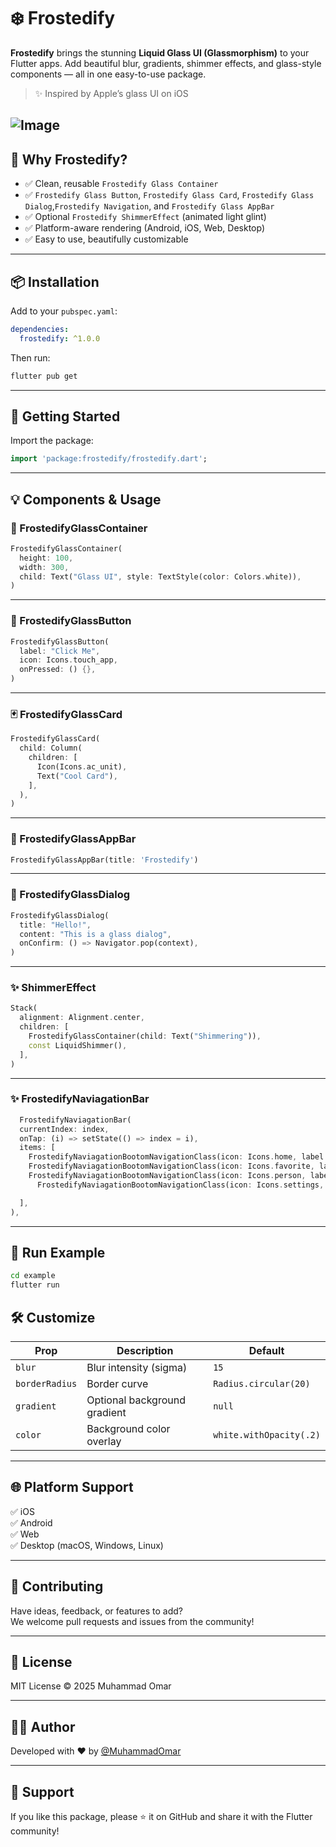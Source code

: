# ❄️ Frostedify

**Frostedify** brings the stunning **Liquid Glass UI (Glassmorphism)** to your Flutter apps. Add beautiful blur, gradients, shimmer effects, and glass-style components — all in one easy-to-use package.

> ✨ Inspired by Apple’s glass UI on iOS

![Image](https://github.com/user-attachments/assets/2bec4994-c692-44c6-a5ee-f7dafba199cb)
---

## 🎯 Why Frostedify?

- ✅ Clean, reusable `Frostedify Glass Container`
- ✅ `Frostedify Glass Button`, `Frostedify Glass Card`, `Frostedify Glass Dialog`,`Frostedify Navigation`,  and `Frostedify Glass AppBar`
- ✅ Optional `Frostedify ShimmerEffect` (animated light glint)
- ✅ Platform-aware rendering (Android, iOS, Web, Desktop)
- ✅ Easy to use, beautifully customizable

---

## 📦 Installation

Add to your `pubspec.yaml`:

```yaml
dependencies:
  frostedify: ^1.0.0
```


Then run:

```bash
flutter pub get
```

---

## 🚀 Getting Started

Import the package:

```dart
import 'package:frostedify/frostedify.dart';
```

---

## 💡 Components & Usage

### 🧊 FrostedifyGlassContainer

```dart
FrostedifyGlassContainer(
  height: 100,
  width: 300,
  child: Text("Glass UI", style: TextStyle(color: Colors.white)),
)
```

---

### 🔘 FrostedifyGlassButton

```dart
FrostedifyGlassButton(
  label: "Click Me",
  icon: Icons.touch_app,
  onPressed: () {},
)
```

---

### 🃏 FrostedifyGlassCard

```dart
FrostedifyGlassCard(
  child: Column(
    children: [
      Icon(Icons.ac_unit),
      Text("Cool Card"),
    ],
  ),
)
```

---

### 🔲 FrostedifyGlassAppBar

```dart
FrostedifyGlassAppBar(title: 'Frostedify')
```

---

### 🧊 FrostedifyGlassDialog

```dart
FrostedifyGlassDialog(
  title: "Hello!",
  content: "This is a glass dialog",
  onConfirm: () => Navigator.pop(context),
)
```

---

### ✨ ShimmerEffect

```dart
Stack(
  alignment: Alignment.center,
  children: [
    FrostedifyGlassContainer(child: Text("Shimmering")),
    const LiquidShimmer(),
  ],
)
```

---



### ✨ FrostedifyNaviagationBar

```dart
  FrostedifyNaviagationBar(
  currentIndex: index,
  onTap: (i) => setState(() => index = i),
  items: [
    FrostedifyNaviagationBootomNavigationClass(icon: Icons.home, label: 'Home'),
    FrostedifyNaviagationBootomNavigationClass(icon: Icons.favorite, label: 'Likes'),
    FrostedifyNaviagationBootomNavigationClass(icon: Icons.person, label: 'Profile'),
      FrostedifyNaviagationBootomNavigationClass(icon: Icons.settings, label: 'Setting'),

  ],
),
```

---

## 🧪 Run Example

```bash
cd example
flutter run
```


## 🛠️ Customize

| Prop           | Description                        | Default                  |
|----------------|------------------------------------|--------------------------|
| `blur`         | Blur intensity (sigma)             | `15`                     |
| `borderRadius` | Border curve                       | `Radius.circular(20)`    |
| `gradient`     | Optional background gradient       | `null`                   |
| `color`        | Background color overlay           | `white.withOpacity(.2)`  |

---


## 🌐 Platform Support

✅ iOS  
✅ Android  
✅ Web  
✅ Desktop (macOS, Windows, Linux)

---

## 💬 Contributing

Have ideas, feedback, or features to add?  
We welcome pull requests and issues from the community!

---

## 📜 License

MIT License © 2025 Muhammad Omar

---

## 👨‍💻 Author

Developed with ❤️ by [@MuhammadOmar](https://github.com/umarKhan1/)

---

## 🙌 Support

If you like this package, please ⭐ it on GitHub and share it with the Flutter community!
